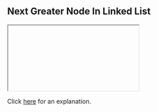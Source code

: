 ##  Next Greater Node In Linked List 

<iframe></iframe>

Click [here](Explanation.md) for an explanation.

